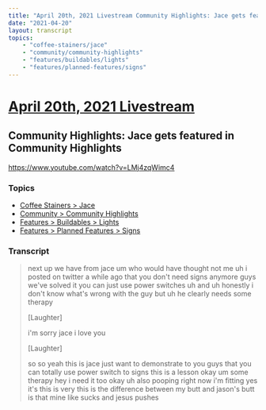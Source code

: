 ```yaml
---
title: "April 20th, 2021 Livestream Community Highlights: Jace gets featured in Community Highlights"
date: "2021-04-20"
layout: transcript
topics:
    - "coffee-stainers/jace"
    - "community/community-highlights"
    - "features/buildables/lights"
    - "features/planned-features/signs"
---
```

# [April 20th, 2021 Livestream](../2021-04-20.md)
## Community Highlights: Jace gets featured in Community Highlights
https://www.youtube.com/watch?v=LMj4zqWimc4

### Topics
* [Coffee Stainers > Jace](../topics/coffee-stainers/jace.md)
* [Community > Community Highlights](../topics/community/community-highlights.md)
* [Features > Buildables > Lights](../topics/features/buildables/lights.md)
* [Features > Planned Features > Signs](../topics/features/planned-features/signs.md)

### Transcript

> next up we have from jace um who would have thought not me uh i posted on twitter a while ago that you don't need signs anymore guys we've solved it you can just use power switches uh and uh honestly i don't know what's wrong with the guy but uh he clearly needs some therapy
>
> [Laughter]
>
> i'm sorry jace i love you
>
> [Laughter]
>
> so so yeah this is jace just want to demonstrate to you guys that you can totally use power switch to signs this is a lesson okay um some therapy hey i need it too okay uh also pooping right now i'm fitting yes it's this is very this is the difference between my butt and jason's butt is that mine like sucks and jesus pushes
